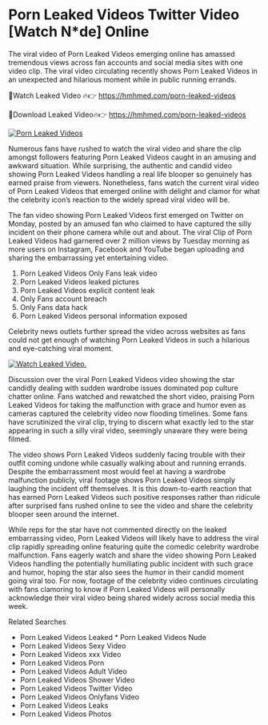 ﻿# Porn Leaked Videos Twitter Video [Watch N*de] Online

The viral video of ﻿Porn Leaked Videos emerging online has amassed tremendous views across fan accounts and social media sites with one video clip. The viral video circulating recently shows ﻿Porn Leaked Videos in an unexpected and hilarious moment while in public running errands. 

🔴Watch Leaked Video 🔥👉  https://hmhmed.com/porn-leaked-videos 

🔴Download Leaked Video🔥👉  https://hmhmed.com/porn-leaked-videos 

[![Porn Leaked Videos](https://i.imgur.com/dJHk4Zq.gif)](https://hmhmed.com/porn-leaked-videos)

Numerous fans have rushed to watch the viral video and share the clip amongst followers featuring ﻿Porn Leaked Videos caught in an amusing and awkward situation. While surprising, the authentic and candid video showing ﻿Porn Leaked Videos handling a real life blooper so genuinely has earned praise from viewers. Nonetheless, fans watch the current viral video of ﻿Porn Leaked Videos that emerged online with delight and clamor for what the celebrity icon’s reaction to the widely spread viral video will be.

The fan video showing ﻿Porn Leaked Videos first emerged on Twitter on Monday, posted by an amused fan who claimed to have captured the silly incident on their phone camera while out and about. The viral Clip of ﻿Porn Leaked Videos had garnered over 2 million views by Tuesday morning as more users on Instagram, Facebook and YouTube began uploading and sharing the embarrassing yet entertaining video. 

1. ﻿Porn Leaked Videos Only Fans leak video
2. ﻿Porn Leaked Videos leaked pictures
3. ﻿Porn Leaked Videos explicit content leak
4. Only Fans account breach
5. Only Fans data hack
6. ﻿Porn Leaked Videos personal information exposed

Celebrity news outlets further spread the video across websites as fans could not get enough of watching ﻿Porn Leaked Videos in such a hilarious and eye-catching viral moment. 

[![Watch Leaked Video.](https://miro.medium.com/v2/resize:fit:828/format:webp/1*cilzJN44JGOrTw9NJCrNHA.gif "Watch Leaked Video")](https://hmhmed.com/porn-leaked-videos)

Discussion over the viral ﻿Porn Leaked Videos video showing the star candidly dealing with sudden wardrobe issues dominated pop culture chatter online. Fans watched and rewatched the short video, praising ﻿Porn Leaked Videos for taking the malfunction with grace and humor even as cameras captured the celebrity video now flooding timelines. Some fans have scrutinized the viral clip, trying to discern what exactly led to the star appearing in such a silly viral video, seemingly unaware they were being filmed.

The video shows ﻿Porn Leaked Videos suddenly facing trouble with their outfit coming undone while casually walking about and running errands. Despite the embarrassment most would feel at having a wardrobe malfunction publicly, viral footage shows ﻿Porn Leaked Videos simply laughing the incident off themselves. It is this down-to-earth reaction that has earned ﻿Porn Leaked Videos such positive responses rather than ridicule after surprised fans rushed online to see the video and share the celebrity blooper seen around the internet.  

While reps for the star have not commented directly on the leaked embarrassing video, ﻿Porn Leaked Videos will likely have to address the viral clip rapidly spreading online featuring quite the comedic celebrity wardrobe malfunction. Fans eagerly watch and share the video showing ﻿Porn Leaked Videos handling the potentially humiliating public incident with such grace and humor, hoping the star also sees the humor in their candid moment going viral too. For now, footage of the celebrity video continues circulating with fans clamoring to know if ﻿Porn Leaked Videos will personally acknowledge their viral video being shared widely across social media this week.

Related Searches
* ﻿Porn Leaked Videos Leaked
﻿* Porn Leaked Videos Nude
* ﻿Porn Leaked Videos Sexy Video
* ﻿Porn Leaked Videos xxx Video
* ﻿Porn Leaked Videos Porn
* ﻿Porn Leaked Videos Adult Video
* ﻿Porn Leaked Videos Shower Video
* ﻿Porn Leaked Videos Twitter Video
* ﻿Porn Leaked Videos Onlyfans Video
* ﻿Porn Leaked Videos Leaks
* ﻿Porn Leaked Videos Photos